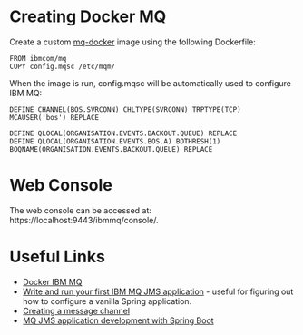 # Creating Docker MQ

Create a custom [mq-docker](https://github.com/ibm-messaging/mq-docker/) image using the following Dockerfile:
```
FROM ibmcom/mq
COPY config.mqsc /etc/mqm/
```

When the image is run, <bold>config.mqsc<bold> will be automatically used to configure IBM MQ:
```
DEFINE CHANNEL(BOS.SVRCONN) CHLTYPE(SVRCONN) TRPTYPE(TCP) MCAUSER('bos') REPLACE

DEFINE QLOCAL(ORGANISATION.EVENTS.BACKOUT.QUEUE) REPLACE
DEFINE QLOCAL(ORGANISATION.EVENTS.BOS.A) BOTHRESH(1) BOQNAME(ORGANISATION.EVENTS.BACKOUT.QUEUE) REPLACE
```

# Web Console

The web console can be accessed at: https://localhost:9443/ibmmq/console/.

# Useful Links

* [Docker IBM MQ](https://hub.docker.com/r/ibmcom/mq/)
* [Write and run your first IBM MQ JMS application](https://developer.ibm.com/messaging/learn-mq/mq-tutorials/develop-mq-jms/) - useful for figuring out how to configure a vanilla Spring application.
* [Creating a message channel](https://www.ibm.com/support/knowledgecenter/SSFKSJ_9.0.0/com.ibm.mq.explorer.doc/bi00239_.htm)
* [MQ JMS application development with Spring Boot](https://developer.ibm.com/messaging/2018/04/03/mq-jms-spring-boot/)
